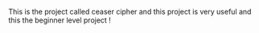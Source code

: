 This is the project called ceaser cipher and this project is very useful and this the beginner level project !
